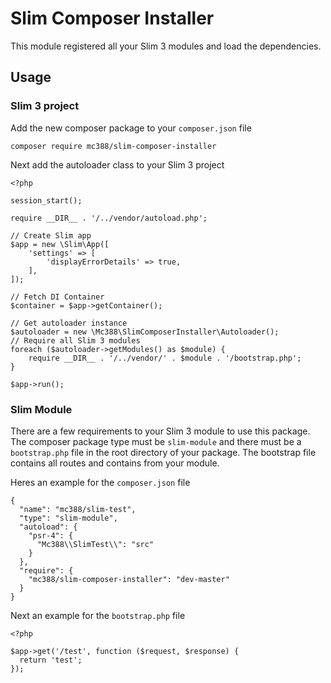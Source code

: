 # Slim Composer Installer

This module registered all your Slim 3 modules and load the dependencies.

## Usage

### Slim 3 project

Add the new composer package to your `composer.json` file

```
composer require mc388/slim-composer-installer
```

Next add the autoloader class to your Slim 3 project

```
<?php

session_start();

require __DIR__ . '/../vendor/autoload.php';

// Create Slim app
$app = new \Slim\App([
    'settings' => [
        'displayErrorDetails' => true,
    ],
]);

// Fetch DI Container
$container = $app->getContainer();

// Get autoloader instance
$autoloader = new \Mc388\SlimComposerInstaller\Autoloader();
// Require all Slim 3 modules
foreach ($autoloader->getModules() as $module) {
    require __DIR__ . '/../vendor/' . $module . '/bootstrap.php';
}

$app->run();
```

### Slim Module

There are a few requirements to your Slim 3 module to use this package.
The composer package type must be `slim-module` and there must be a `bootstrap.php` file in the root directory of your package.
The bootstrap file contains all routes and contains from your module.

Heres an example for the `composer.json` file

```
{
  "name": "mc388/slim-test",
  "type": "slim-module",
  "autoload": {
    "psr-4": {
      "Mc388\\SlimTest\\": "src"
    }
  },
  "require": {
    "mc388/slim-composer-installer": "dev-master"
  }
}
```


Next an example for the `bootstrap.php` file

```
<?php

$app->get('/test', function ($request, $response) {
  return 'test';
});

```
